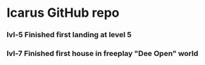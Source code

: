 # Icarus GitHub repo 
### lvl-5 Finished first landing at level 5
### lvl-7 Finished first house in freeplay "Dee Open" world
